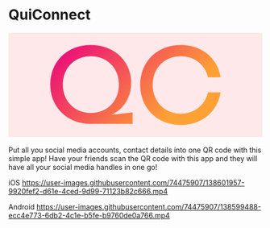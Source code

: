 # QuiConnect

![image](/images/cover.png)

Put all you social media accounts, contact details into one QR code with this simple app!
Have your friends scan the QR code with this app and they will have all your social media handles in one go!

iOS
https://user-images.githubusercontent.com/74475907/138601957-9920fef2-d61e-4ced-9d99-71123b82c666.mp4



Android
https://user-images.githubusercontent.com/74475907/138599488-ecc4e773-6db2-4c1e-b5fe-b9760de0a766.mp4

